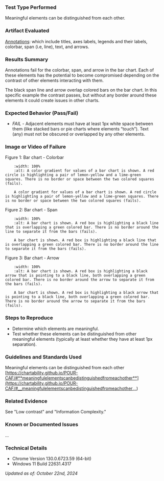 ### Test Type Performed

Meaningful elements can be distinguished from each other.

### Artifact Evaluated

[Annotations](https://docs.bokeh.org/en/latest/docs/user_guide/interaction.html): which include titles, axes labels, legends and their labels, colorbar, span (i.e, line), text, and arrows.

### Results Summary

Annotations fail for the colorbar, span, and arrow in the bar chart. Each of these elements has the potential to become compromised depending on the contrast of other elements interacting with them.

The black span line and arrow overlap colored bars on the bar chart. In this specific example the contrast passes, but without any border around these elements it could create issues in other charts.

### Expected Behavior (Pass/Fail)

- _FAIL_ - Adjacent elements must have at least 1px white space between them (like stacked bars or pie charts where elements “touch”). Text (any) must not be obscured or overlapped by any other elements.

### Image or Video of Failure

Figure 1: Bar chart - Colorbar

```{figure} ./assets/annotations_meaningful-elements_1.png
    :width: 100%
    :alt: A color gradient for values of a bar chart is shown. A red circle is highlighting a pair of lemon-yellow and a lime-green squares. There is no border or space between the two colored squares (fails).

    A color gradient for values of a bar chart is shown. A red circle is highlighting a pair of lemon-yellow and a lime-green squares. There is no border or space between the two colored squares (fails).
```

Figure 2: Bar chart - Span

```{figure} ./assets/annotations_meaningful-elements_2.png
    :width: 100%
    :alt: A bar chart is shown. A red box is highlighting a black line that is overlapping a green colored bar. There is no border around the line to separate it from the bars (fails).

    A bar chart is shown. A red box is highlighting a black line that is overlapping a green colored bar. There is no border around the line to separate it from the bars (fails).
```

Figure 3: Bar chart - Arrow

```{figure} ./assets/annotations_meaningful-elements_3.png
    :width: 100%
    :alt: A bar chart is shown. A red box is highlighting a black arrow that is pointing to a black line, both overlapping a green colored bar. There is no border around the arrow to separate it from the bars (fails).

    A bar chart is shown. A red box is highlighting a black arrow that is pointing to a black line, both overlapping a green colored bar. There is no border around the arrow to separate it from the bars (fails).
```

### Steps to Reproduce

- Determine which elements are meaningful.
- Test whether these elements can be distinguished from other meaningful elements (typically at least whether they have at least 1px separation).

### Guidelines and Standards Used

Meaningful elements can be distinguished from each other
[https://chartability.github.io/POUR-CAF/#**meaningfulelementscanbedistinguishedfromeachother**](https://chartability.github.io/POUR-CAF/#__meaningfulelementscanbedistinguishedfromeachother__)

### Related Evidence

See "Low contrast" and "Information Complexity."

### Known or Documented Issues

...

### Technical Details

- Chrome Version 130.0.6723.59 (64-bit)
- Windows 11 Build 22631.4317

_Updated as of: October 22nd, 2024_

<!-- ### Notes
We lean towards a failing if anything is questionable. -->
